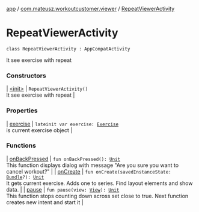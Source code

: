 [app](../../index.md) / [com.mateusz.workoutcustomer.viewer](../index.md) / [RepeatViewerActivity](./index.md)

# RepeatViewerActivity

`class RepeatViewerActivity : AppCompatActivity`

It see exercise with repeat

### Constructors

| [&lt;init&gt;](-init-.md) | `RepeatViewerActivity()`<br>It see exercise with repeat |

### Properties

| [exercise](exercise.md) | `lateinit var exercise: `[`Exercise`](../../com.mateusz.workoutcustomer.database/-exercise/index.md)<br>is current exercise object |

### Functions

| [onBackPressed](on-back-pressed.md) | `fun onBackPressed(): `[`Unit`](https://kotlinlang.org/api/latest/jvm/stdlib/kotlin/-unit/index.html)<br>This function displays dialog with message "Are you sure you want to cancel workout?" |
| [onCreate](on-create.md) | `fun onCreate(savedInstanceState: `[`Bundle`](https://developer.android.com/reference/android/os/Bundle.html)`?): `[`Unit`](https://kotlinlang.org/api/latest/jvm/stdlib/kotlin/-unit/index.html)<br>It gets current exercise. Adds one to series. Find layout elements and show data. |
| [pause](pause.md) | `fun pause(view: `[`View`](https://developer.android.com/reference/android/view/View.html)`): `[`Unit`](https://kotlinlang.org/api/latest/jvm/stdlib/kotlin/-unit/index.html)<br>This function stops counting down across set close to true. Next function creates new intent and start it |

